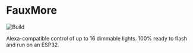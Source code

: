 # FauxMore

![Build](https://github.com/lukepalmer/FauxMore/actions/workflows/build.yml/badge.svg)

Alexa-compatible control of up to 16 dimmable lights. 100% ready to flash and run on an ESP32.